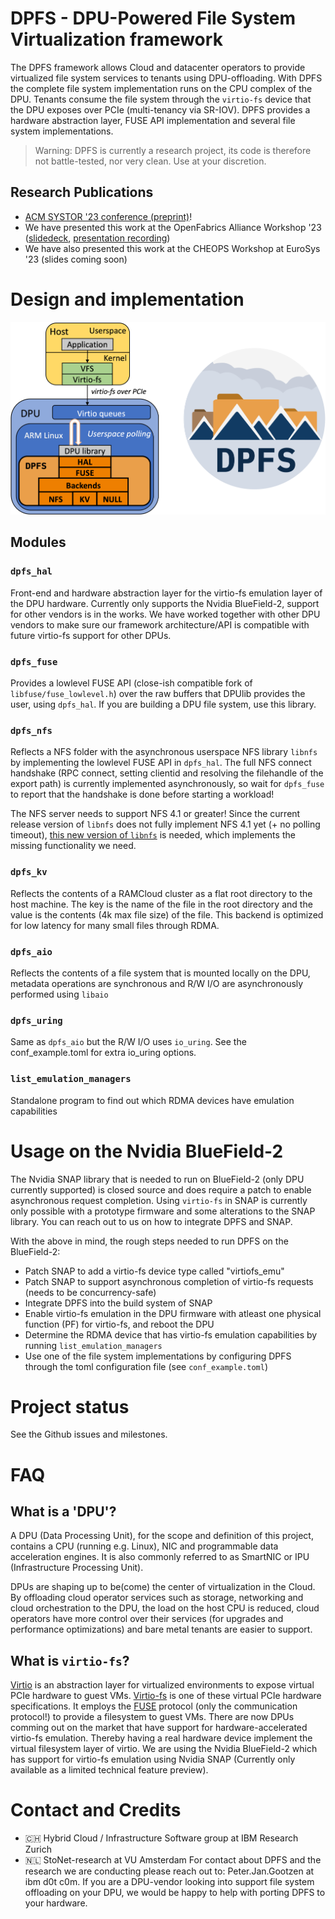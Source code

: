 # DPFS - **D**PU-**P**owered **F**ile **S**ystem Virtualization framework
The DPFS framework allows Cloud and datacenter operators to provide virtualized file system services to tenants using DPU-offloading.
With DPFS the complete file system implementation runs on the CPU complex of the DPU. Tenants consume the file system through the `virtio-fs` device that the DPU exposes over PCIe (multi-tenancy via SR-IOV).
DPFS provides a hardware abstraction layer, FUSE API implementation and several file system implementations.

> Warning: DPFS is currently a research project, its code is therefore not battle-tested, nor very clean. Use at your discretion.

## Research Publications
* [ACM SYSTOR '23 conference (preprint)](DPFS_systor23_preprint.pdf)!
* We have presented this work at the OpenFabrics Alliance Workshop '23 ([slidedeck](https://www.openfabrics.org/wp-content/uploads/2023-workshop/2023-workshop-presentations/day-3/303_PGootzen.pdf), [presentation recording](https://youtu.be/2cTxELxCG_g))
* We have also presented this work at the CHEOPS Workshop at EuroSys '23 (slides coming soon)


# Design and implementation
![DPU virtio-fs architecture diagram](arch.png "DPFS architecture diagram")
## Modules
### `dpfs_hal`
Front-end and hardware abstraction layer for the virtio-fs emulation layer of the DPU hardware. Currently only supports the Nvidia BlueField-2, support for other vendors is in the works.
We have worked together with other DPU vendors to make sure our framework architecture/API is compatible with future virtio-fs support for other DPUs.

### `dpfs_fuse`
Provides a lowlevel FUSE API (close-ish compatible fork of `libfuse/fuse_lowlevel.h`) over the raw buffers that DPUlib provides the user, using `dpfs_hal`. If you are building a DPU file system, use this library.

### `dpfs_nfs`
Reflects a NFS folder with the asynchronous userspace NFS library `libnfs` by implementing the lowlevel FUSE API in `dpfs_hal`. The full NFS connect handshake (RPC connect, setting clientid and resolving the filehandle of the export path) is currently implemented asynchronously, so wait for `dpfs_fuse` to report that the handshake is done before starting a workload!

The NFS server needs to support NFS 4.1 or greater!
Since the current release version of `libnfs` does not fully implement NFS 4.1 yet (+ no polling timeout), [this new version of `libnfs`](https://github.com/sahlberg/libnfs/commit/7e91d041c74ee33f48fc81465aa97d6610772890) is needed, which implements the missing functionality we need.

### `dpfs_kv`
Reflects the contents of a RAMCloud cluster as a flat root directory to the host machine. The key is the name of the file in the root directory and the value is the contents (4k max file size) of the file. This backend is optimized for low latency for many small files through RDMA.

### `dpfs_aio`
Reflects the contents of a file system that is mounted locally on the DPU, metadata operations are synchronous and R/W I/O are asynchronously performed using `libaio`

### `dpfs_uring`
Same as `dpfs_aio` but the R/W I/O uses `io_uring`. See the conf_example.toml for extra io_uring options.

### `list_emulation_managers`
Standalone program to find out which RDMA devices have emulation capabilities

# Usage on the Nvidia BlueField-2
The Nvidia SNAP library that is needed to run on BlueField-2 (only DPU currently supported) is closed source and does require a patch to enable asynchronous request completion.
Using `virtio-fs` in SNAP is currently only possible with a prototype firmware and some alterations to the SNAP library. You can reach out to us on how to integrate DPFS and SNAP.

With the above in mind, the rough steps needed to run DPFS on the BlueField-2:
* Patch SNAP to add a virtio-fs device type called "virtiofs_emu"
* Patch SNAP to support asynchronous completion of virtio-fs requests (needs to be concurrency-safe)
* Integrate DPFS into the build system of SNAP
* Enable virtio-fs emulation in the DPU firmware with atleast one physical function (PF) for virtio-fs, and reboot the DPU
* Determine the RDMA device that has virtio-fs emulation capabilities by running `list_emulation_managers`
* Use one of the file system implementations by configuring DPFS through the toml configuration file (see `conf_example.toml`)

# Project status
See the Github issues and milestones.

# FAQ
## What is a 'DPU'?
A DPU (Data Processing Unit), for the scope and definition of this project, contains a CPU (running e.g. Linux), NIC and programmable data acceleration engines. It is also commonly referred to as SmartNIC or IPU (Infrastructure Processing Unit).

DPUs are shaping up to be(come) the center of virtualization in the Cloud. By offloading cloud operator services such as storage, networking and cloud orchestration to the DPU,
the load on the host CPU is reduced, cloud operators have more control over their services (for upgrades and performance optimizations) and bare metal tenants are easier to support.

## What is `virtio-fs`?
[Virtio](https://developer.ibm.com/articles/l-virtio) is an abstraction layer for virtualized environments to expose virtual PCIe hardware to guest VMs.
[Virtio-fs](https://www.kernel.org/doc/html/latest/filesystems/virtiofs.html) is one of these virtual PCIe hardware specifications.
It employs the [FUSE](https://www.kernel.org/doc/html/latest/filesystems/fuse.html) protocol (only the communication protocol!) to provide a filesystem to guest VMs.
There are now DPUs comming out on the market that have support for hardware-accelerated virtio-fs emulation. Thereby having a real hardware device implement the virtual filesystem layer of virtio.
We are using the Nvidia BlueField-2 which has support for virtio-fs emulation using Nvidia SNAP (Currently only available as a limited technical feature preview).

# Contact and Credits
* :switzerland: Hybrid Cloud / Infrastructure Software group at IBM Research Zurich
* :netherlands: StoNet-research at VU Amsterdam
For contact about DPFS and the research we are conducting please reach out to: Peter.Jan.Gootzen at ibm d0t c0m. If you are a DPU-vendor looking into support file system offloading on your DPU, we would be happy to help with porting DPFS to your hardware.
